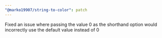 ```yaml
---
"@marko19907/string-to-color": patch
---
```


Fixed an issue where passing the value 0 as the shorthand option would incorrectly use the default value instead of 0
